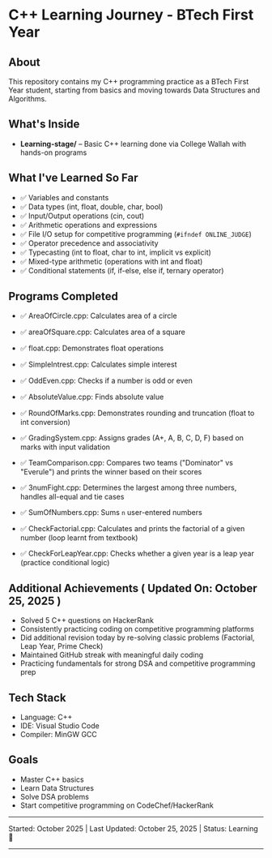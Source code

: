 # C++ Learning Journey - BTech First Year

## About
This repository contains my C++ programming practice as a BTech First Year student, starting from basics and moving towards Data Structures and Algorithms.

## What's Inside
- **Learning-stage/** – Basic C++ learning done via College Wallah with hands-on programs

## What I've Learned So Far

- ✅ Variables and constants
- ✅ Data types (int, float, double, char, bool)
- ✅ Input/Output operations (cin, cout)
- ✅ Arithmetic operations and expressions
- ✅ File I/O setup for competitive programming (`#ifndef ONLINE_JUDGE`)
- ✅ Operator precedence and associativity
- ✅ Typecasting (int to float, char to int, implicit vs explicit)
- ✅ Mixed-type arithmetic (operations with int and float)
- ✅ Conditional statements (if, if-else, else if, ternary operator)

## Programs Completed

- ✅ AreaOfCircle.cpp: Calculates area of a circle
- ✅ areaOfSquare.cpp: Calculates area of a square
- ✅ float.cpp: Demonstrates float operations
- ✅ SimpleIntrest.cpp: Calculates simple interest
- ✅ OddEven.cpp: Checks if a number is odd or even
- ✅ AbsoluteValue.cpp: Finds absolute value
- ✅ RoundOfMarks.cpp: Demonstrates rounding and truncation (float to int conversion)
- ✅ GradingSystem.cpp: Assigns grades (A+, A, B, C, D, F) based on marks with input validation
- ✅ TeamComparison.cpp: Compares two teams ("Dominator" vs "Everule") and prints the winner based on their scores
- ✅ 3numFight.cpp: Determines the largest among three numbers, handles all-equal and tie cases
- ✅ SumOfNumbers.cpp: Sums `n` user-entered numbers
- ✅ CheckFactorial.cpp: Calculates and prints the factorial of a given number (loop learnt from textbook)

- ✅ CheckForLeapYear.cpp: Checks whether a given year is a leap year (practice conditional logic)

## Additional Achievements ( Updated On: October 25, 2025 )

- Solved 5 C++ questions on HackerRank
- Consistently practicing coding on competitive programming platforms
- Did additional revision today by re-solving classic problems (Factorial, Leap Year, Prime Check)
- Maintained GitHub streak with meaningful daily coding
- Practicing fundamentals for strong DSA and competitive programming prep


## Tech Stack

- Language: C++
- IDE: Visual Studio Code
- Compiler: MinGW GCC

## Goals

- Master C++ basics
- Learn Data Structures
- Solve DSA problems
- Start competitive programming on CodeChef/HackerRank

***

Started: October 2025 | Last Updated: October 25, 2025 | Status: Learning 🚀

***
